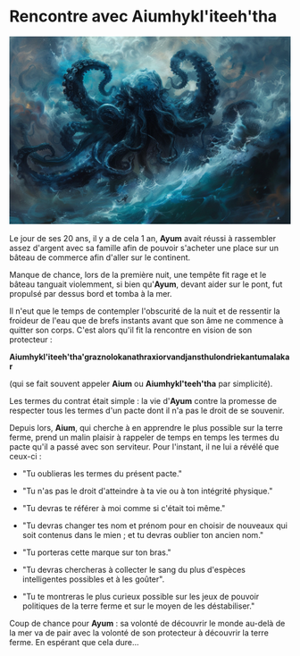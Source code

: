 # Rencontre avec Aiumhykl'iteeh'tha

![Aium](./../_images/Aiumhykl'itheth.png)

Le jour de ses 20 ans, il y a de cela 1 an, **Ayum** avait réussi à rassembler assez d'argent avec sa famille afin de pouvoir s'acheter une place sur un bâteau de commerce afin d'aller sur le continent. 

Manque de chance, lors de la première nuit, une tempête fit rage et le bâteau tanguait violemment, si bien qu'**Ayum**, devant aider sur le pont, fut propulsé par dessus bord et tomba à la mer.

Il n'eut que le temps de contempler l'obscurité de la nuit et de ressentir la froideur de l'eau que de brefs instants avant que son âme ne commence à quitter son corps. C'est alors qu'il fit la rencontre en vision de son protecteur : 

**Aiumhykl'iteeh'tha'graznolokanathraxiorvandjansthulondriekantumalakar**

(qui se fait souvent appeler **Aium** ou **Aiumhykl'teeh'tha** par simplicité). 

Les termes du contrat était simple : la vie d'**Ayum** contre la promesse de respecter tous les termes d'un pacte dont il n'a pas le droit de se souvenir. 

Depuis lors, **Aium**, qui cherche à en apprendre le plus possible sur la terre ferme, prend un malin plaisir à rappeler de temps en temps les termes du pacte qu'il a passé avec son serviteur. Pour l'instant, il ne lui a révélé que ceux-ci : 


* "Tu oublieras les termes du présent pacte."
* "Tu n'as pas le droit d'atteindre à ta vie ou à ton intégrité physique."
* "Tu devras te référer à moi comme si c'était toi même."
* "Tu devras changer tes nom et prénom pour en choisir de nouveaux qui soit contenus dans le mien ; et tu devras oublier ton ancien nom."
* "Tu porteras cette marque sur ton bras."
* "Tu devras chercheras à collecter le sang du plus d'espèces intelligentes possibles et à les goûter".

* "Tu te montreras le plus curieux possible sur les jeux de pouvoir politiques de la terre ferme et sur le moyen de les déstabiliser."

Coup de chance pour **Ayum** : sa volonté de découvrir le monde au-delà de la mer va de pair avec la volonté de son protecteur à découvrir la terre ferme. En espérant que cela dure...
